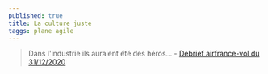 ```yaml
---
published: true
title: La culture juste
taggs: plane agile
---
```

> Dans l'industrie ils auraient été des héros... - [Debrief airfrance-vol du 31/12/2020 ](https://youtu.be/weTituqHt6I?t=1737)